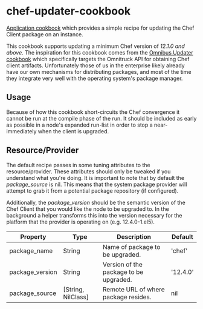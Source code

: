 # chef-updater-cookbook
[Application cookbook][0] which provides a simple recipe for updating
the Chef Client package on an instance.

This cookbook supports updating a minimum Chef version of _12.1.0 and
above_. The inspiration for this cookbook comes from the
[Omnibus Updater cookbook][1] which specifically targets the Omnitruck
API for obtaining Chef client artifacts. Unfortunately those of us in
the enterprise likely already have our own mechanisms for distributing
packages, and most of the time they integrate very well with the
operating system's package manager.

## Usage
Because of how this cookbook short-circuits the Chef convergence it
cannot be run at the compile phase of the run. It should be included
as early as possible in a node's expanded run-list in order to stop a
near-immediately when the client is upgraded.

## Resource/Provider
The default recipe passes in some tuning attributes to the
resource/provider. These attributes should only be tweaked if you
understand what you're doing. It is important to note that by default
the _package_source_ is nil. This means that the system package
provider will attempt to grab it from a potential package repository
(if configured).

Additionally, the _package_version_ should be the semantic version of the
Chef Client that you would like the node to be upgraded to. In the background
a helper transforms this into the version necessary for the platform that
the provider is operating on (e.g. 12.4.0-1.el5).

| Property | Type | Description | Default |
| -------- | ---- | ----------- | ------- |
| package_name | String | Name of package to be upgraded. | 'chef' |
| package_version | String | Version of the package to be upgraded. | '12.4.0' |
| package_source | [String, NilClass] | Remote URL of where package resides. | nil |

[0]: http://blog.vialstudios.com/the-environment-cookbook-pattern/#theapplicationcookbook
[1]: https://github.com/hw-cookbooks/omnibus_updater

